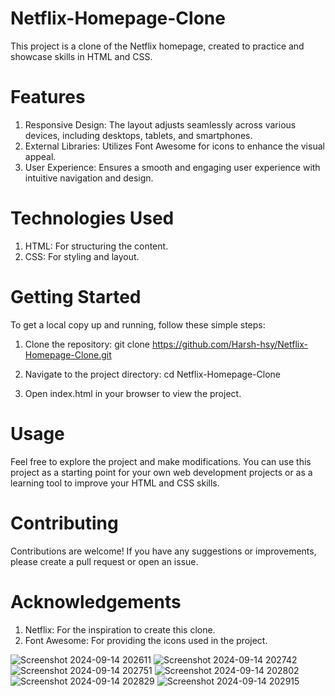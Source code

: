 # Netflix-Homepage-Clone

This project is a clone of the Netflix homepage, created to practice and showcase skills in HTML and CSS.

# Features
1. Responsive Design: The layout adjusts seamlessly across various devices, including desktops, tablets, and smartphones.
2. External Libraries: Utilizes Font Awesome for icons to enhance the visual appeal.
3. User Experience: Ensures a smooth and engaging user experience with intuitive navigation and design.

# Technologies Used
1. HTML: For structuring the content.
2. CSS: For styling and layout.

# Getting Started
To get a local copy up and running, follow these simple steps:

1. Clone the repository:
git clone https://github.com/Harsh-hsy/Netflix-Homepage-Clone.git

2. Navigate to the project directory:
cd Netflix-Homepage-Clone

3. Open index.html in your browser to view the project.

# Usage
Feel free to explore the project and make modifications. You can use this project as a starting point for your own web development projects or as a learning tool to improve your HTML and CSS skills.

# Contributing
Contributions are welcome! If you have any suggestions or improvements, please create a pull request or open an issue.

# Acknowledgements
1. Netflix: For the inspiration to create this clone.
2. Font Awesome: For providing the icons used in the project.

![Screenshot 2024-09-14 202611](https://github.com/user-attachments/assets/f19af8c5-ef57-4b44-91ee-b315d24c4fb6)
![Screenshot 2024-09-14 202742](https://github.com/user-attachments/assets/deefd05d-82df-442c-b1ad-0d2589dfa651)
![Screenshot 2024-09-14 202751](https://github.com/user-attachments/assets/86652ca4-5178-4f8b-a603-60371281a087)
![Screenshot 2024-09-14 202802](https://github.com/user-attachments/assets/9ba96c63-daf6-4a63-8980-06ec799120ad)
![Screenshot 2024-09-14 202829](https://github.com/user-attachments/assets/27df8585-b6fa-4aa4-862a-2755a92f35e9)
![Screenshot 2024-09-14 202915](https://github.com/user-attachments/assets/7590d758-0c75-43c7-9e60-ce7c655c75cd)
